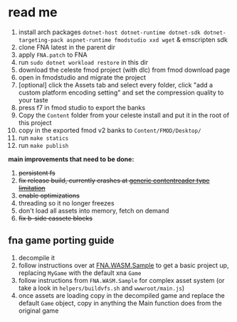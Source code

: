 # read me

1. install arch packages `dotnet-host dotnet-runtime dotnet-sdk dotnet-targeting-pack aspnet-runtime fmodstudio xxd wget` & emscripten sdk
2. clone FNA latest in the parent dir
3. apply `FNA.patch` to FNA
4. run `sudo dotnet workload restore` in this dir
5. download the celeste fmod project (with dlc) from fmod download page
6. open in fmodstudio and migrate the project
7. [optional] click the Assets tab and select every folder, click "add a custom platform encoding setting" and set the compression quality to your taste
8. press f7 in fmod studio to export the banks
8. Copy the `Content` folder from your celeste install and put it in the root of this project
9. copy in the exported fmod v2 banks to `Content/FMOD/Desktop/`
10. run `make statics`
11. run `make publish`

**main improvements that need to be done:**
1. ~~persistent fs~~
2. ~~fix release build, currently crashes at [generic contentreader type limitation](<https://gist.github.com/TheSpydog/e94c8c23c01615a5a3b2cc1a0857415c#qa>)~~
3. ~~enable optimizations~~
4. threading so it no longer freezes
5. don't load all assets into memory, fetch on demand
6. ~~fix b-side cassete blocks~~

## fna game porting guide
1. decompile it
2. follow instructions over at [FNA.WASM.Sample](https://github.com/RedMike/FNA.WASM.Sample/wiki/Manually-setting-up-FNA-Project-for-WASM#set-up-wasm-project) to get a basic project up, replacing `MyGame` with the default xna `Game`
3. follow instructions from `FNA.WASM.Sample` for complex asset system (or take a look in `helpers/buildvfs.sh` and `wwwroot/main.js`)
4. once assets are loading copy in the decompiled game and replace the default `Game` object, copy in anything the Main function does from the original game
